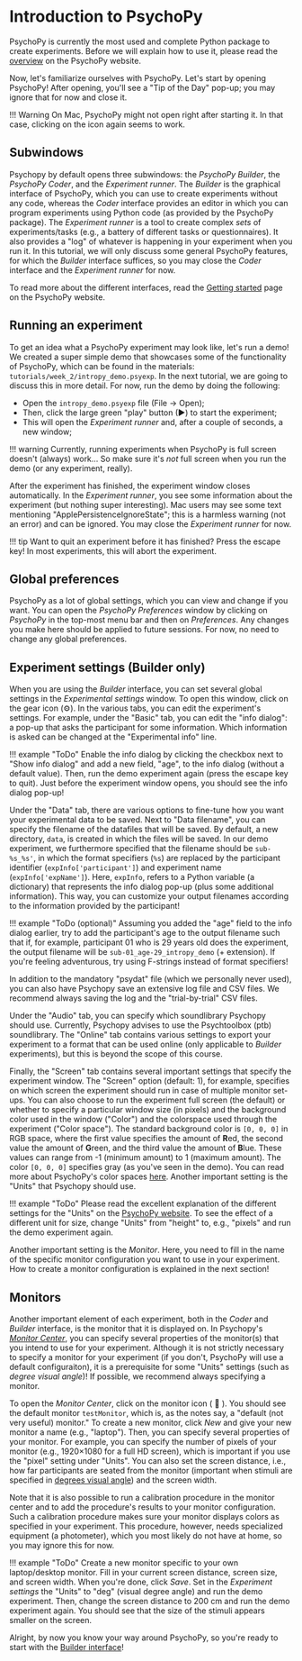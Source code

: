 # Introduction to PsychoPy
PsychoPy is currently the most used and complete Python package to create experiments. Before we will explain how to use it, please read the [overview](https://www.psychopy.org/about/overview.html) on the PsychoPy website.

Now, let's familiarize ourselves with PsychoPy. Let's start by opening PsychoPy! After opening, you'll see a "Tip of the Day" pop-up; you may ignore that for now and close it.

!!! Warning
    On Mac, PsychoPy might not open right after starting it. In that case, clicking on the icon again seems to work.

## Subwindows 
Psychopy by default opens three subwindows: the *PsychoPy Builder*, the *PsychoPy Coder*, and the *Experiment runner*. The *Builder* is the graphical interface of PsychoPy, which you can use to create experiments without any code, whereas the *Coder* interface provides an editor in which you can program experiments using Python code (as provided by the PsychoPy package). The *Experiment runner* is a tool to create complex *sets* of experiments/tasks (e.g., a battery of different tasks or questionnaires). It also provides a "log" of whatever is happening in your experiment when you run it. In this tutorial, we will only discuss some general PsychoPy features, for which the *Builder* interface suffices, so you may close the *Coder* interface and the *Experiment runner* for now. 

To read more about the different interfaces, read the [Getting started](https://www.psychopy.org/gettingStarted.html) page on the PsychoPy website.

## Running an experiment
To get an idea what a PsychoPy experiment may look like, let's run a demo! We created a super simple demo that showcases some of the functionality of PsychoPy, which can be found in the materials: `tutorials/week_2/intropy_demo.psyexp`. In the next tutorial, we are going to discuss this in more detail. For now, run the demo by doing the following:


* Open the `intropy_demo.psyexp` file (File &rarr; Open);
* Then, click the large green "play" button (&#9658;) to start the experiment;
* This will open the *Experiment runner* and, after a couple of seconds, a new window;

!!! warning
    Currently, running experiments when PsychoPy is full screen doesn't (always) work... So make sure it's *not* full screen when you run the demo (or any experiment, really).

After the experiment has finished, the experiment window closes automatically. In the *Experiment runner*, you see some information about the experiment (but nothing super interesting). Mac users may see some text mentioning "ApplePersistenceIgnoreState"; this is a harmless warning (not an error) and can be ignored. You may close the *Experiment runner* for now.

!!! tip
    Want to quit an experiment before it has finished? Press the escape key! In most experiments, this will abort the experiment.

## Global preferences
PsychoPy as a lot of global settings, which you can view and change if you want. You can open the *PsychoPy Preferences* window by clicking on *PsychoPy* in the top-most menu bar and then on *Preferences*. Any changes you make here should be applied to future sessions. For now, no need to change any global preferences. 

## Experiment settings (Builder only)
When you are using the *Builder* interface, you can set several global settings in the *Experimental settings* window. To open this window, click on the gear icon (<span>&#9881;</span>). In the various tabs, you can edit the experiment's settings. For example, under the "Basic" tab, you can edit the "info dialog": a pop-up that asks the participant for some information. Which information is asked can be changed at the "Experimental info" line.

!!! example "ToDo"
    Enable the info dialog by clicking the checkbox next to "Show info dialog" and add a new field, "age", to the info dialog (without a default value). Then, run the demo experiment again (press the escape key to quit). Just before the experiment window opens, you should see the info dialog pop-up! 

Under the "Data" tab, there are various options to fine-tune how you want your experimental data to be saved. Next to "Data filename", you can specify the filename of the datafiles that will be saved. By default, a new directory, `data`, is created in which the files will be saved. In our demo experiment, we furthermore specified that the filename should be `sub-%s_%s'`, in which the format specifiers (`%s`) are replaced by the participant identifier (`expInfo['participant']`) and experiment name (`expInfo['expName']`). Here, `expInfo`, refers to a Python variable (a dictionary) that represents the info dialog pop-up (plus some additional information). This way, you can customize your output filenames according to the information provided by the participant!

!!! example "ToDo (optional)"
    Assuming you added the "age" field to the info dialog earlier, try to add the participant's age to the output filename such that if, for example, participant 01 who is 29 years old does the experiment, the output filename will be `sub-01_age-29_intropy_demo` (+ extension). If you're feeling adventurous, try using F-strings instead of format specifiers!

In addition to the mandatory "psydat" file (which we personally never used), you can also have Psychopy save an extensive log file and CSV files. We recommend always saving the log and the "trial-by-trial" CSV files.

Under the "Audio" tab, you can specify which soundlibrary Psychopy should use. Currently, Psychopy advises to use the Psychtoolbox (ptb) soundlibrary. The "Online" tab contains various settings to export your experiment to a format that can be used online (only applicable to *Builder* experiments), but this is beyond the scope of this course. 

Finally, the "Screen" tab contains several important settings that specify the experiment window. The "Screen" option (default: 1), for example, specifies on which screen the experiment should run in case of multiple monitor set-ups. You can also choose to run the experiment full screen (the default) or whether to specify a particular window size (in pixels) and the background color used in the window ("Color") and the colorspace used through the experiment ("Color space"). The standard background color is `[0, 0, 0]` in RGB space, where the first value specifies the amount of **R**ed, the second value the amount of **G**reen, and the third value the amount of **B**lue. These values can range from -1 (minimum amount) to 1 (maximum amount). The color `[0, 0, 0]` specifies gray (as you've seen in the demo). You can read more about PsychoPy's color spaces [here](https://psychopy.org/general/colours.html). Another important setting is the "Units" that Psychopy should use. 

!!! example "ToDo"
    Please read the excellent explanation of the different settings for the "Units" on the [PsychoPy website](https://www.psychopy.org/general/units.html). To see the effect of a different unit for size, change "Units" from "height" to, e.g., "pixels" and run the demo experiment again.

Another important setting is the *Monitor*. Here, you need to fill in the name of the specific monitor configuration you want to use in your experiment. How to create a monitor configuration is explained in the next section!

## Monitors
Another important element of each experiment, both in the *Coder* and *Builder* interface, is the monitor that it is displayed on. In Psychopy's [*Monitor Center*](https://www.psychopy.org/general/monitors.html), you can specify several properties of the monitor(s) that you intend to use for your experiment. Although it is not strictly necessary to specify a monitor for your experiment (if you don't, PsychoPy will use a default configuraiton), it is a prerequisite for some "Units" settings (such as *degree visual angle*)! If possible, we recommend always specifying a monitor.

To open the *Monitor Center*, click on the monitor icon ( &#xf108; ). You should see the default monitor `testMonitor`, which is, as the notes say, a "default (not very useful) monitor." To create a new monitor, click *New* and give your new monitor a name (e.g., "laptop"). Then, you can specify several properties of your monitor. For example, you can specify the number of pixels of your monitor (e.g., 1920×1080 for a full HD screen), which is important if you use the "pixel" setting under "Units". You can also set the screen distance, i.e., how far participants are seated from the monitor (important when stimuli are specified in [degrees visual angle](https://en.wikipedia.org/wiki/Visual_angle)) and the screen width.

Note that it is also possible to run a calibration procedure in the monitor center and to add the procedure's results to your monitor configuration. Such a calibration procedure makes sure your monitor displays colors as specified in your experiment. This procedure, however, needs specialized equipment (a photometer), which you most likely do not have at home, so you may ignore this for now.

!!! example "ToDo"
    Create a new monitor specific to your own laptop/desktop monitor. Fill in your current screen distance, screen size, and screen width. When you're done, click *Save*. Set in the *Experiment settings* the "Units" to "deg" (visual degree angle) and run the demo experiment. Then, change the screen distance to 200 cm and run the demo experiment again. You should see that the size of the stimuli appears smaller on the screen.

Alright, by now you know your way around PsychoPy, so you're ready to start with the [Builder interface](psychopy_builder_part1.md)!